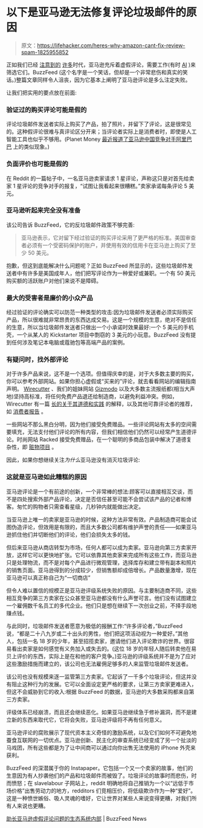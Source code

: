 # 以下是亚马逊无法修复评论垃圾邮件的原因

> 原文：<https://lifehacker.com/heres-why-amazon-cant-fix-review-spam-1825955852>

正如我们已经 [注意到的](https://lifehacker.com/this-tool-lets-you-examine-tons-of-amazon-product-revie-1821018875) [许多](https://lifehacker.com/when-should-i-trust-online-reviews-1604152436)时代，亚马逊充斥着虚假评论，需要工作(有时 [AI](https://lifehacker.com/this-tool-lets-you-examine-tons-of-amazon-product-revie-1821018875) )来筛选它们。BuzzFeed (这个名字是一个笑话，但却是一个非常悲伤和真实的笑话。)整篇文章同样令人沮丧，因为它基本上阐明了亚马逊评论是多么注定失败。 



让我们把实用的要点放在前面:

### **验证过的购买评论可能是假的**

评论垃圾邮件发送者实际上购买了产品，拍了照片，并留下了评论，这是很常见的。这种假评论很难与真评论区分开来；当评论者实际上是消费者时，即使是人工智能工具也似乎不够用。(Planet Money [最近报道了亚马逊中国竞争对手阿里巴巴](https://www.npr.org/sections/money/2018/04/27/606528176/episode-838-a-series-of-mysterious-packages) 上的类似现象。)

### **负面评价也可能是假的**

在 Reddit 的一篇帖子中，一名亚马逊卖家请求 1 星评论，声称这只是对首先给卖家 1 星评论的竞争对手的报复，“试图让我看起来很糟糕。”卖家承诺每条评论 5 美元。

### **亚马逊听起来完全没有准备**

该公司告诉 BuzzFeed，它的反垃圾邮件政策不够完善:

> 亚马逊表示，它对留下经过验证的购买评论采用了更严格的标准。美国审查者必须有一个受密码保护的账户，并使用有效的信用卡在亚马逊上购买了至少 50 美元。

抱歉，但这到底能解决什么问题呢？正如 BuzzFeed 所显示的，这些垃圾邮件发送者中有许多是美国成年人，他们把写评论作为一种爱好或兼职。一个有 50 美元购买额的活跃账户对他们来说不是障碍。

### 最大的受害者是廉价的小众产品

经过验证的评论确实可以防范一种类型的攻击:因为垃圾邮件发送者必须实际购买产品，所以很难就非常昂贵的东西达成交易。这是一个规模的生意，绝对不是信任的生意，所以当垃圾邮件发送者只做出一个小承诺时效果最好:一个 5 美元的手机壳，一个从某人的 Kickstarter 项目中剽窃的 3 美元的小玩意。BuzzFeed 没有提到任何涉及笔记本电脑或蔻驰包等高端产品的案例。



### **有疑问时，找外部评论**

对于许多产品来说，这不是一个选项。但值得庆幸的是，对于大多数主要的购买，你可以参考外部网站。如果你担心虚假或“买来的”评论，就去看看网站的编辑指南声明。 [Wirecutter](https://thewirecutter.com/) 、我们的姐妹网站 [Gizmodo](https://gizmodo.com/) 以及大多数主流报纸都(相当大声地)坚持高标准，将任何免费产品退还给制造商，以避免利益冲突。例如，Wirecutter 有一篇 [长的关于其道德和实践](https://thewirecutter.com/about/) 的解释，以及其他可靠评论者的推荐，如 [消费者报告](https://www.consumerreports.org/cro/index.htm) 。

一些网站不那么黑白分明，因为他们接受免费赠品。一些评论网站有太多的空间需要填充，无法支付他们评论的所有内容，但我们相信他们仍然可以经常产生道德评论。时尚网站 Racked 接受免费赠品，在一个聪明的多商品包装中解决了道德复杂性，即 [赃物项目](https://www.racked.com/2017/11/13/16598676/swag-project) 。

因此，如果你想继续关注*为什么*亚马逊没有消灭垃圾评论:

### **这就是亚马逊如此糟糕的原因**

亚马逊评论是一个有前途的创新，一个非常棒的想法:顾客可以直接相互交谈，而不是四处搜索外部产品评论，决定是否信任甚至可能不会尝试该产品的记者和博客。匆忙的购物者只需查看星级，几秒钟内就能做出决定。

当亚马逊上唯一的卖家是亚马逊的时候，这种方法非常有效。产品制造商可能会试图伪造评论，但效用是有限的，而且大多数公司都有维护声誉的责任——如果亚马逊抓住他们并切断他们的评论，他们会损失太多的钱。

但后来亚马逊从商店转型为市场，任何人都可以成为卖家。亚马逊向第三方卖家开放，这样它可以更快地扩张。它可以依靠其他卖家来完成所有这些工作，而亚马逊只是处理物流，而不是对每个产品进行微观管理，选择库存和建立带有副本和照片的销售页面。亚马逊得到的分成较少，但销售额却成倍增长。产品数量激增，现在亚马逊可以真正称自己为“一切商店”

但令人难以置信的规模正是亚马逊评级系统失败的原因。与主要制造商不同，这些相互竞争的第三方卖家在公众甚至亚马逊都没有什么声誉可言。他们没有试图建立一个雇佣数千名员工的多代企业。他们只是想在继续下一次创业之前，不择手段地赚点钱。

与此同时，垃圾邮件发送者愿意为极低的报酬工作:“许多评论者，”BuzzFeed 说，“都是二十八九岁或二十出头的男性，他们把这项活动视为一种爱好。”其他人，包括一名 18 岁的少年，甚至招揽卖家，邀请他们进入评论欺诈的世界。很容易看出卖家是如何感觉有义务加入或失去的。(这位 18 岁的年轻人随后转卖他在易贝上评价的东西，实际上是在和他的客户竞争。)亚马逊的评级系统并不是为了应对这些激励措施而建立的，该公司也无法雇佣足够多的人来监管垃圾邮件发送者。

该公司也没有规模来逐一监管第三方卖家。它起诉了一千多个垃圾评论，但这并没有阻止这种行为的发展。它可以全面设定更严格的要求，让第三方卖家更难进入，但这不会威胁到它的收入:根据 BuzzFeed 的数据，亚马逊的大多数采购都来自第三方卖家。

评级体系已经崩溃，而且还会继续恶化。如果亚马逊继续急于修补漏洞，而不是建立新的东西来取代它，它将会失败，亚马逊评级将不再有任何意义。

亚马逊评论的腐败展示了现代资本主义奇怪的激励系统，以及它们如何不可避免地蚕食互联网的一切优点。亚马逊创新、民主化的审查系统已经变成了另一个扯淡的马戏团，所有这些都是为了让中间商可以通过向你出售无法使用的 iPhone 外壳来获利。

BuzzFeed 的深潜属于你的 Instapaper。它包括一个又一个卖家的故事，他们的生意因为有人抄袭他们的产品和垃圾邮件而被毁了。垃圾评论的故事时而悲伤，时而愤怒；在 slavelabour 子网站上，reddit 明确地将自己推销为一个以“远低于市场价格”出售劳动力的地方，redditors 们竞相压价，将低级欺诈作为一种“爱好”。这是一种愤世嫉俗、吸人灵魂的嗜好，它让世界对某些人来说变得更糟，对我们所有人来说也更糟。

[助长亚马逊虚假评论问题的生态系统内部](https://www.buzzfeed.com/nicolenguyen/amazon-fake-review-problem) | BuzzFeed News